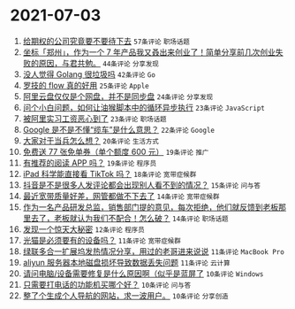# 2021-07-03

1. [给期权的公司究竟要不要待下去](https://www.v2ex.com/t/787259) `57条评论` `职场话题`
1. [坐标「郑州」，作为一个 7 年产品我又叒出来创业了！简单分享前几次创业失败的原因，与君共勉。](https://www.v2ex.com/t/787263) `44条评论` `分享发现`
1. [没人觉得 Golang 很垃圾吗](https://www.v2ex.com/t/787343) `42条评论` `Go`
1. [罗技的 flow 真的好用](https://www.v2ex.com/t/787272) `25条评论` `Apple`
1. [阿里云盘仅仅是个网盘，并不是同步盘](https://www.v2ex.com/t/787258) `24条评论` `分享发现`
1. [问个小白问题，如何让油猴脚本中的循环异步执行](https://www.v2ex.com/t/787256) `23条评论` `JavaScript`
1. [被阿里实习工资恶心到了](https://www.v2ex.com/t/787351) `23条评论` `职场话题`
1. [Google 是不是不懂“缆车”是什么意思？](https://www.v2ex.com/t/787270) `22条评论` `Google`
1. [大家对于当兵怎么想？](https://www.v2ex.com/t/787278) `20条评论` `生活方式`
1. [免费送 77 张免单券（单个额度 600 元）](https://www.v2ex.com/t/787329) `19条评论` `推广`
1. [有推荐的阅读 APP 吗？](https://www.v2ex.com/t/787310) `19条评论` `程序员`
1. [iPad 科学能直接看 TikTok 吗？](https://www.v2ex.com/t/787254) `18条评论` `宽带症候群`
1. [抖音是不是很多人发评论都会出现别人看不到的情况？](https://www.v2ex.com/t/787325) `15条评论` `问与答`
1. [最近宽带质量好差，网管都做不下去了](https://www.v2ex.com/t/787299) `14条评论` `宽带症候群`
1. [作为一名产品研发总监，销售部门提的意见，每次拒绝，他们就反馈到老板那里去了，老板就认为我们不配合！怎么破？](https://www.v2ex.com/t/787251) `14条评论` `职场话题`
1. [发现一个惊天大秘密](https://www.v2ex.com/t/787252) `12条评论` `程序员`
1. [光猫是必须要有的设备吗？](https://www.v2ex.com/t/787335) `11条评论` `宽带症候群`
1. [绿联多合一扩展坞发热情况分享，用过的老哥进来说说](https://www.v2ex.com/t/787332) `11条评论` `MacBook Pro`
1. [aliyun 服务器本地磁盘损坏导致数据丢失问题](https://www.v2ex.com/t/787328) `11条评论` `云计算`
1. [请问电脑/设备需要修复是什么原因啊（似乎是蓝屏了](https://www.v2ex.com/t/787304) `10条评论` `Windows`
1. [只需要打电话的功能机买哪个好？](https://www.v2ex.com/t/787286) `10条评论` `问与答`
1. [整了个生成个人导航的网站，求一波用户。](https://www.v2ex.com/t/787266) `10条评论` `分享创造`
